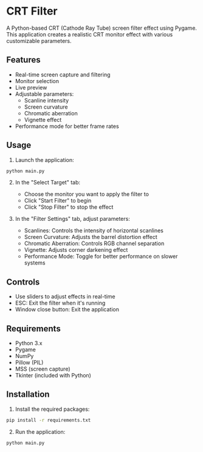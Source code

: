 # CRT Filter

A Python-based CRT (Cathode Ray Tube) screen filter effect using Pygame. This application creates a realistic CRT monitor effect with various customizable parameters.

## Features

- Real-time screen capture and filtering
- Monitor selection
- Live preview
- Adjustable parameters:
  - Scanline intensity
  - Screen curvature
  - Chromatic aberration
  - Vignette effect
- Performance mode for better frame rates

## Usage

1. Launch the application:
```bash
python main.py
```

2. In the "Select Target" tab:
   - Choose the monitor you want to apply the filter to
   - Click "Start Filter" to begin
   - Click "Stop Filter" to stop the effect

3. In the "Filter Settings" tab, adjust parameters:
   - Scanlines: Controls the intensity of horizontal scanlines
   - Screen Curvature: Adjusts the barrel distortion effect
   - Chromatic Aberration: Controls RGB channel separation
   - Vignette: Adjusts corner darkening effect
   - Performance Mode: Toggle for better performance on slower systems

## Controls

- Use sliders to adjust effects in real-time
- ESC: Exit the filter when it's running
- Window close button: Exit the application

## Requirements

- Python 3.x
- Pygame
- NumPy
- Pillow (PIL)
- MSS (screen capture)
- Tkinter (included with Python)

## Installation

1. Install the required packages:
```bash
pip install -r requirements.txt
```

2. Run the application:
```bash
python main.py
